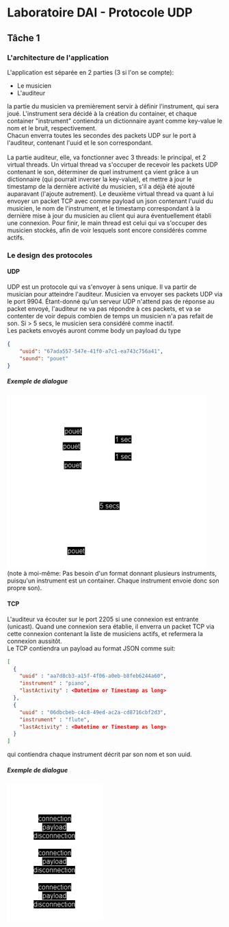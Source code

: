 # Laboratoire DAI - Protocole UDP
## Tâche 1
### L'architecture de l'application
L'application est séparée en 2 parties (3 si l'on se compte):
<ul>
    <li>Le musicien</li>
    <li>L'auditeur</li>
</ul>
la partie du musicien va premièrement servir à définir l'instrument, qui sera joué. L'instrument sera décidé à la création du container, et chaque container "instrument" contiendra un dictionnaire ayant comme key-value le nom et le bruit, respectivement.<br>
Chacun enverra toutes les secondes des packets UDP sur le port à l'auditeur, contenant l'uuid et le son correspondant.<br>
<br>
La partie auditeur, elle, va fonctionner avec 3 threads: le principal, et 2 virtual threads. Un virtual thread va s'occuper de recevoir les packets UDP contenant le son, déterminer de quel instrument ça vient grâce à un dictionnaire (qui pourrait inverser la key-value), et mettre à jour le timestamp de la dernière activité du musicien, s'il a déjà été ajouté auparavant (l'ajoute autrement). Le deuxième virtual thread va quant à lui envoyer un packet TCP avec comme payload un json contenant l'uuid du musicien, le nom de l'instrument, et le timestamp correspondant à la dernière mise à jour du musicien au client qui aura éventuellement établi une connexion. Pour finir, le main thread est celui qui va s'occuper des musicien stockés, afin de voir lesquels sont encore considérés comme actifs.

### Le design des protocoles
#### UDP
UDP est un protocole qui va s'envoyer à sens unique. Il va partir de musician pour atteindre l'auditeur. Musicien va envoyer ses packets UDP via le port 9904.
Étant-donné qu'un serveur UDP n'attend pas de réponse au packet envoyé, l'auditeur ne va pas répondre à ces packets, et va se contenter de voir depuis combien de temps un musicien n'a pas refait de son. Si > 5 secs, le musicien sera considéré comme inactif. <br>
Les packets envoyés auront comme body un payload du type <br>
```json
{
    "uuid": "67ada557-547e-41f0-a7c1-ea743c756a41",
    "sound": "pouet"
}
```
##### Exemple de dialogue
![](assets/UDP_protocol.drawio.png)<br>
(note à moi-même: Pas besoin d'un format donnant plusieurs instruments, puisqu'un instrument est un container. Chaque instrument envoie donc son propre son).

#### TCP
L'auditeur va écouter sur le port 2205 si une connexion est entrante (unicast). Quand une connexion sera établie, il enverra un packet TCP via cette connexion contenant la liste de musiciens actifs, et refermera la connexion aussitôt.<br>
Le TCP contiendra un payload au format JSON comme suit:
```json
[
  {
  	"uuid" : "aa7d8cb3-a15f-4f06-a0eb-b8feb6244a60",
  	"instrument" : "piano",
  	"lastActivity" : <Datetime or Timestamp as long>
  },
  {
  	"uuid" : "06dbcbeb-c4c8-49ed-ac2a-cd8716cbf2d3",
  	"instrument" : "flute",
  	"lastActivity" : <Datetime or Timestamp as long>
  }
]
```
qui contiendra chaque instrument décrit par son nom et son uuid.
##### Exemple de dialogue
![](assets/TCP_protocol.drawio.png)